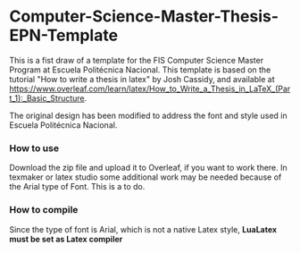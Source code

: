 # Computer-Science-Master-Thesis-EPN-Template
This is a fist draw of a template for the FIS Computer Science Master Program at Escuela Politécnica Nacional. 
This template is based on the tutorial "How to write a thesis in latex" by  Josh Cassidy, and available at https://www.overleaf.com/learn/latex/How_to_Write_a_Thesis_in_LaTeX_(Part_1):_Basic_Structure.

The original design has been modified to address the font and style used in Escuela Politécnica Nacional.
### How to use
Download the zip file and upload it to Overleaf, if you want to work there. In texmaker or latex studio some additional work may be needed because of the Arial type of Font. This is a to do.

### How to compile
Since the type of font is Arial, which is not a native Latex style, **LuaLatex must be set as Latex compiler**
